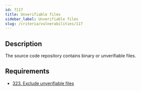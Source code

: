 ```yaml
---
id: f117
title: Unverifiable files
sidebar_label: Unverifiable files
slug: /criteria/vulnerabilities/117
---
```


## Description

The source code repository
contains binary or unverifiable files.

## Requirements

- [323. Exclude unverifiable files](/criteria/requirements/source/323)
